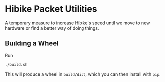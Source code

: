 # Hibike Packet Utilities

A temporary measure to increase Hibike's speed until we move to new hardware or find a better way
of doing things.

## Building a Wheel
Run
```bash
./build.sh
```

This will produce a wheel in `build/dist`, which you can then install with `pip`.

